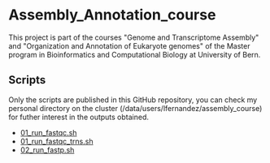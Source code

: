 # Assembly_Annotation_course
This project is part of the courses "Genome and Transcriptome Assembly" and "Organization and Annotation of Eukaryote genomes" of the Master program in Bioinformatics and Computational Biology at University of Bern.

## Scripts
Only the scripts are published in this GitHub repository, you can check my personal directory on the cluster (/data/users/lfernandez/assembly_course) for futher interest in the outputs obtained.
- [01_run_fastqc.sh](scripts/01_run_fastqc.sh)
- [01_run_fastqc_trns.sh](scripts/01_run_fastqc_trns.sh)
- [02_run_fastp.sh](scripts/02_run_fastp.sh)
